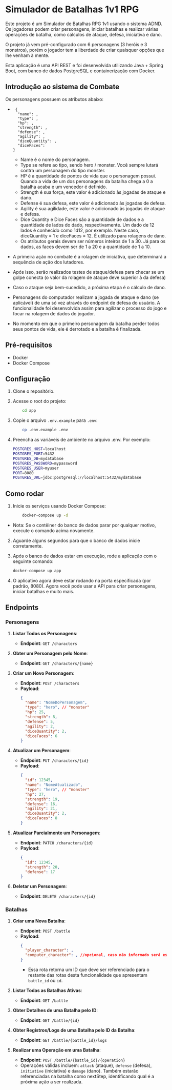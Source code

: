 # Simulador de Batalhas 1v1 RPG


Este projeto é um Simulador de Batalhas RPG 1v1 usando o sistema ADND. Os jogadores podem criar personagens, iniciar batalhas e realizar várias operações de batalha, como cálculos de ataque, defesa, iniciativa e dano.

O projeto já vem pré-configurado com 6 personagens (3 heróis e 3 monstros), porém o jogador tem a liberdade de criar quaisquer opções que lhe venham à mente.

Esta aplicação é uma API REST e foi desenvolvida utilizando Java + Spring Boot, com banco de dados PostgreSQL e containerização com Docker.


## Introdução ao sistema de Combate
Os personagens possuem os atributos abaixo:
-      {
        "name": ,
        "type": ,
        "hp": ,
        "strength": ,
        "defense": ,
        "agility": ,
        "diceQuantity": ,
        "diceFaces":
      }
    - Name é o nome do personagem.
    - Type se refere ao tipo, sendo hero / monster. Você sempre lutará contra um personagem do tipo monster.
    - HP é a quantidade de pontos de vida que o personagem possui. Quando a vida de um dos personagens da batalha chega a 0 a batalha acaba e um vencedor é definido.
    - Strength é sua força, este valor é adicionado às jogadas de ataque e dano.
    - Defense é sua defesa, este valor é adicionado às jogadas de defesa.
    - Agility é sua agilidade, este valor é adicionado às jogadas de ataque e defesa.
    - Dice Quantity e Dice Faces são a quantidade de dados e a quantidade de lados do dado, respectivamente. Um dado de 12 lados é conhecido como 1d12, por exemplo. Neste caso, diceQuantity = 1 e diceFaces = 12. É utilizado para rolagens de dano.
    - Os atributos gerais devem ser números inteiros de 1 a 30. Já para os dados, as faces devem ser de 1 a 20 e a quantidade de 1 a 10.

- A primeira ação no combate é a rolagem de iniciativa, que determinará a sequência de ação dos lutadores.
- Após isso, serão realizados testes de ataque/defesa para checar se um golpe conecta (o valor da rolagem de ataque deve superior à da defesa)
- Caso o ataque seja bem-sucedido, a próxima etapa é o cálculo de dano.
- Personagens do computador realizam a jogada de ataque e dano (se aplicável) de uma só vez através do endpoint de defesa do usuário. A funcionalidade foi desenvolvida assim para agilizar o processo do jogo e focar na rolagem de dados do jogador.
- No momento em que o primeiro personagem da batalha perder todos seus pontos de vida, ele é derrotado e a batalha é finalizada.


## Pré-requisitos

- Docker
- Docker Compose

## Configuração

1. Clone o repositório.
2. Acesse o root do projeto:
    ```bash
        cd app
3. Copie o arquivo `.env.example` para `.env`:
    ```bash
        cp .env.example .env
4. Preencha as variáveis de ambiente no arquivo .env. Por exemplo:

    ```bash
    POSTGRES_HOST=localhost
    POSTGRES_PORT=5432
    POSTGRES_DB=mydatabase
    POSTGRES_PASSWORD=mypassword
    POSTGRES_USER=myuser
    PORT=8080
    POSTGRES_URL=jdbc:postgresql://localhost:5432/mydatabase
## Como rodar
1. Inicie os serviços usando Docker Compose: 
    ```bash
        docker-compose up -d
* Nota: Se o contêiner do banco de dados parar por qualquer motivo, execute o comando acima novamente.

2. Aguarde alguns segundos para que o banco de dados inicie corretamente.

3. Após o banco de dados estar em execução, rode a aplicação com o seguinte comando:

    ```bash
    docker-compose up app
4. O aplicativo agora deve estar rodando na porta especificada (por padrão, 8080). Agora você pode usar a API para criar personagens, iniciar batalhas e muito mais.


## Endpoints

### Personagens

1. **Listar Todos os Personagens**:
    - **Endpoint**: `GET /characters`

2. **Obter um Personagem pelo Nome**:
    - **Endpoint**: `GET /characters/{name}`

3. **Criar um Novo Personagem**:
    - **Endpoint**: `POST /characters`
    - **Payload**:
      ```json
      {
        "name": "NomeDoPersonagem",
        "type": "hero", // "monster"
        "hp": 25,
        "strength": 8,
        "defense": 5,
        "agility": 2,
        "diceQuantity": 2,
        "diceFaces": 6
      }
      ```

4. **Atualizar um Personagem**:
    - **Endpoint**: `PUT /characters/{id}`
    - **Payload**:
      ```json
      {
        "id": 12345,
        "name": "NomeAtualizado",
        "type": "hero", // "monster"
        "hp": 27,
        "strength": 19,
        "defense": 16,
        "agility": 21,
        "diceQuantity": 2,
        "diceFaces": 8
      }
      ```

5. **Atualizar Parcialmente um Personagem**:
    - **Endpoint**: `PATCH /characters/{id}`
    - **Payload**:
      ```json
      {
        "id": 12345,
        "strength": 20,
        "defense": 17
      }
      ```

6. **Deletar um Personagem**:
    - **Endpoint**: `DELETE /characters/{id}`

### Batalhas

1. **Criar uma Nova Batalha**:
    - **Endpoint**: `POST /battle`
    - **Payload**:
      ```json
      {
        "player_character": ,
        "computer_character": , //opcional, caso não informado será escolhido um monstro aleatório para a batalha
      }
      ```
      - Essa rota retorna um ID que deve ser referenciado para o restante das rotas desta funcionalidade que apresentam `battle_id` ou `id`.

2. **Listar Todas as Batalhas Ativas**:
    - **Endpoint**: `GET /battle`

3. **Obter Detalhes de uma Batalha pelo ID**:
    - **Endpoint**: `GET /battle/{id}`

4. **Obter Registros/Logs de uma Batalha pelo ID da Batalha**:
    - **Endpoint**: `GET /battle/{battle_id}/logs`

5. **Realizar uma Operação em uma Batalha**:
    - **Endpoint**: `POST /battle/{battle_id}/{operation}`
   - Operações válidas incluem: `attack` (ataque), `defense` (defesa), `initiative` (iniciativa) e `damage` (dano). Também estarão referenciadas na batalha como nextStep, identificando qual é a próxima ação a ser realizada.

